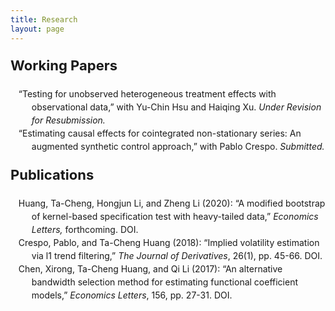 ```yaml
---
title: Research
layout: page
---
```

<style>
ol>li{ list-style: none; list-style-position: inside; padding-left: 10px; text-indent: -1.5em; line-height: 150%}
p.firstlevel{font-size: 22px; font-weight: bold}
</style>

<!--If need reversed items
	ol>li:before{content:"["counter(list)"]"; counter-increment: list -1}-->

<style type="text/css">
a {text-decoration: none}
</style>

<!--<h2 style="color:#4b0082; font-size:24px ">Research</h2>-->
<p class="firstlevel"> Working Papers</p>

<ol style="counter-reset: list 3">	
	<li> &ldquo;Testing for unobserved heterogeneous treatment effects with observational data,&rdquo; with Yu-Chin Hsu and Haiqing Xu. <em>Under Revision for Resubmission.</em> </li>
	<li> &ldquo;Estimating causal effects for cointegrated non-stationary series: An augmented synthetic control approach,&rdquo; with Pablo Crespo. <em>Submitted.</em> </li> 
</ol>

<p class="firstlevel"> Publications</p>

<ol style="counter-reset: list 4">
	<li> Huang, Ta-Cheng, Hongjun Li, and Zheng Li (2020): &ldquo;A modified bootstrap of kernel-based
specification test with heavy-tailed data,&rdquo; <em> Economics Letters,</em> forthcoming. <a class = "link" href = "https://doi.org/10.1016/j.econlet.2020.108986" target="_blank" >DOI</a>. </li> 
	<li>  Crespo, Pablo, and Ta-Cheng Huang (2018): &ldquo;Implied volatility estimation via l1 trend filtering,&rdquo; <em>The Journal of Derivatives</em>, 26(1), pp. 45-66.  <a class = "link" href = "https://doi.org/10.3905/jod.2018.26.1.045" target="_blank">DOI</a>. </li>
	<li> Chen, Xirong, Ta-Cheng Huang, and Qi Li (2017): &ldquo;An alternative bandwidth selection method for estimating functional coefficient models,&rdquo; <em>Economics Letters</em>, 156, pp. 27-31.  <a class = "link" href = "https://doi.org/10.1016/j.econlet.2017.03.009" target="_blank">DOI</a>. </li>
</ol>

<!--
<p class="firstlevel"> Work in Progress</p>
<ol style="counter-reset: list 5">
	<li> &ldquo;Nonparametric tests for treatment effect heterogeneity under Regression Kink design.&rdquo;</li>
	<li> &ldquo;Monotonicity tests for treatment effect on treated under Regression Kink design.&rdquo;</li>
	<li> &ldquo;Higher order properties for a consistent semiparametric model specification test for a binary choice model.&rdquo; </li>
	<li> &ldquo;Bargaining power between parents and parents-in-law,&rdquo; with Su-Chin Hsu.</li>
</ol>
-->

